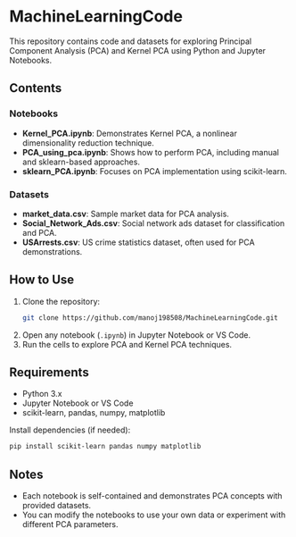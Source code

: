 # MachineLearningCode

This repository contains code and datasets for exploring Principal Component Analysis (PCA) and Kernel PCA using Python and Jupyter Notebooks.

## Contents

### Notebooks
- **Kernel_PCA.ipynb**: Demonstrates Kernel PCA, a nonlinear dimensionality reduction technique.
- **PCA_using_pca.ipynb**: Shows how to perform PCA, including manual and sklearn-based approaches.
- **sklearn_PCA.ipynb**: Focuses on PCA implementation using scikit-learn.

### Datasets
- **market_data.csv**: Sample market data for PCA analysis.
- **Social_Network_Ads.csv**: Social network ads dataset for classification and PCA.
- **USArrests.csv**: US crime statistics dataset, often used for PCA demonstrations.

## How to Use
1. Clone the repository:
	```bash
	git clone https://github.com/manoj198508/MachineLearningCode.git
	```
2. Open any notebook (`.ipynb`) in Jupyter Notebook or VS Code.
3. Run the cells to explore PCA and Kernel PCA techniques.

## Requirements
- Python 3.x
- Jupyter Notebook or VS Code
- scikit-learn, pandas, numpy, matplotlib

Install dependencies (if needed):
```bash
pip install scikit-learn pandas numpy matplotlib
```

## Notes
- Each notebook is self-contained and demonstrates PCA concepts with provided datasets.
- You can modify the notebooks to use your own data or experiment with different PCA parameters.